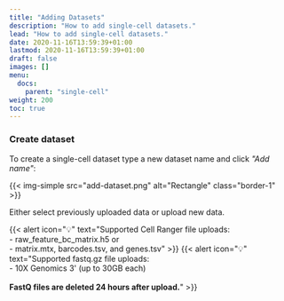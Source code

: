 ```yaml
---
title: "Adding Datasets"
description: "How to add single-cell datasets."
lead: "How to add single-cell datasets."
date: 2020-11-16T13:59:39+01:00
lastmod: 2020-11-16T13:59:39+01:00
draft: false
images: []
menu:
  docs:
    parent: "single-cell"
weight: 200
toc: true
---
```


<!-- {{< alert icon="🚧" text="Currently only supports Cell Ranger uploads. <a href = \"mailto:alexvpickering@gmail.com\">Submit Request →</a>" >}} -->



### Create dataset


To create a single-cell dataset type a new dataset name and click *"Add name"*:

{{< img-simple src="add-dataset.png" alt="Rectangle" class="border-1" >}}

Either select previously uploaded data or upload new data. 

{{< alert icon="💡" text="Supported Cell Ranger file uploads:</br>- raw_feature_bc_matrix.h5 or </br>- matrix.mtx, barcodes.tsv, and genes.tsv" >}}
{{< alert icon="💡" text="Supported fastq.gz file uploads:</br>- 10X Genomics 3' (up to 30GB each) </br></br><b>FastQ files are deleted 24 hours after upload.</b>" >}}
